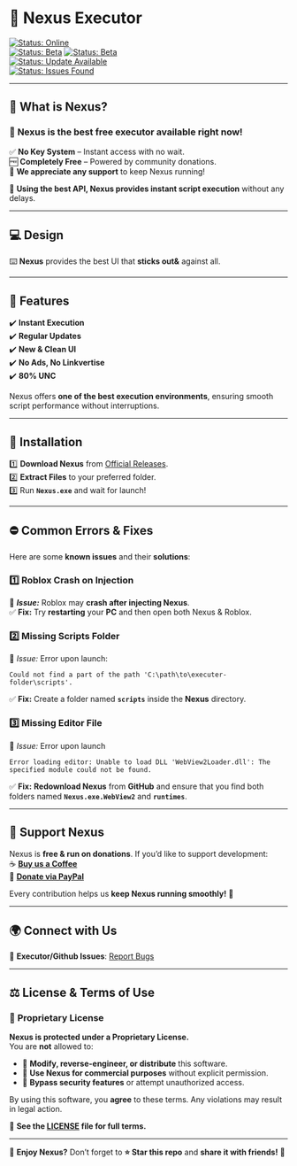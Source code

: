 # 🚀 Nexus Executor

[![Status: Online](https://img.shields.io/badge/Status-Some_Issues-orange)]()  
[![Status: Beta](https://img.shields.io/badge/Latest-1.0-green)]()
[![Status: Beta](https://img.shields.io/badge/Latest_Beta-1.1-green)]()  
[![Status: Update Available](https://img.shields.io/badge/Updates-None-green)]()  
[![Status: Issues Found](https://img.shields.io/badge/Known_Issues-Yes-orange)]()  


---

## 🎯 What is **Nexus**?

### 💎 **Nexus** is the **best free executor** available right now!

✅ **No Key System** – Instant access with no wait.\
🆓 **Completely Free** – Powered by community donations.\
💖 **We appreciate any support** to keep Nexus running!

🚀 **Using the best API, Nexus provides instant script execution** without any delays.

---

## 💻 Design

⌨️ **Nexus** provides the best UI that **sticks out&** against all.

---

## 🚀 Features

✔️ **Instant Execution**\
✔️ **Regular Updates**\
✔️ **New & Clean UI**\
✔️ **No Ads, No Linkvertise**\
✔️ **80% UNC**

Nexus offers **one of the best execution environments**, ensuring smooth script performance without interruptions.

---

## 💾 Installation

1️⃣ **Download Nexus** from [Official Releases](https://github.com/CoderDude1232/Nexus/releases).\
2️⃣ **Extract Files** to your preferred folder.\
3️⃣ Run **`Nexus.exe`** and wait for launch!

---

## ⛔ Common Errors & Fixes

Here are some **known issues** and their **solutions**:

### 1️⃣ **Roblox Crash on Injection**

📌 ***Issue:*** Roblox may **crash after injecting Nexus**.\
✅ **Fix:** Try **restarting** your **PC** and then open both Nexus & Roblox.

### 2️⃣ **Missing Scripts Folder**

📌 *Issue:* Error upon launch:

```
Could not find a part of the path 'C:\path\to\executer-folder\scripts'.
```

✅ **Fix:** Create a folder named **`scripts`** inside the **Nexus** directory.

### 3️⃣ **Missing Editor File**

📌 *Issue:* Error upon launch

```
Error loading editor: Unable to load DLL 'WebView2Loader.dll': The specified module could not be found.
```

✅ **Fix:** **Redownload Nexus** from **GitHub** and ensure that you find both folders named **`Nexus.exe.WebView2`** and **`runtimes`**.

---

## 💖 Support Nexus

Nexus is **free & run on donations**. If you’d like to support development:\
☕ **[Buy us a Coffee](https://github.com/CoderDude1232/Nexus/blob/main/DONATIONS.md)**\
🎁 **[Donate via PayPal](https://github.com/CoderDude1232/Nexus/blob/main/DONATIONS.md)**

Every contribution helps us **keep Nexus running smoothly!** 🚀

---

## 🌍 Connect with Us

💬 **Executor/Github Issues**: [Report Bugs](https://github.com/CoderDude1232/Nexus/issues)

---

## ⚖️ **License & Terms of Use**

### 📜 **Proprietary License**

**Nexus is protected under a Proprietary License.**\
You are **not** allowed to:

- 🚫 **Modify, reverse-engineer, or distribute** this software.
- 🚫 **Use Nexus for commercial purposes** without explicit permission.
- 🚫 **Bypass security features** or attempt unauthorized access.

By using this software, you **agree** to these terms. Any violations may result in legal action.

📌 **See the ********************[LICENSE](LICENSE)******************** file for full terms.**

---

🎉 **Enjoy Nexus?** Don’t forget to **⭐ Star this repo** and **share it with friends!** 🚀

